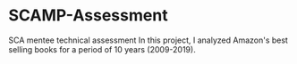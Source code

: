 # SCAMP-Assessment
SCA mentee technical assessment
In this project, I analyzed Amazon's best selling books for a period of 10 years (2009-2019).
